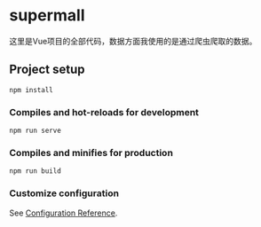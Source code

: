 # supermall
这里是Vue项目的全部代码，数据方面我使用的是通过爬虫爬取的数据。
## Project setup
```
npm install
```

### Compiles and hot-reloads for development
```
npm run serve
```

### Compiles and minifies for production
```
npm run build
```

### Customize configuration
See [Configuration Reference](https://cli.vuejs.org/config/).
